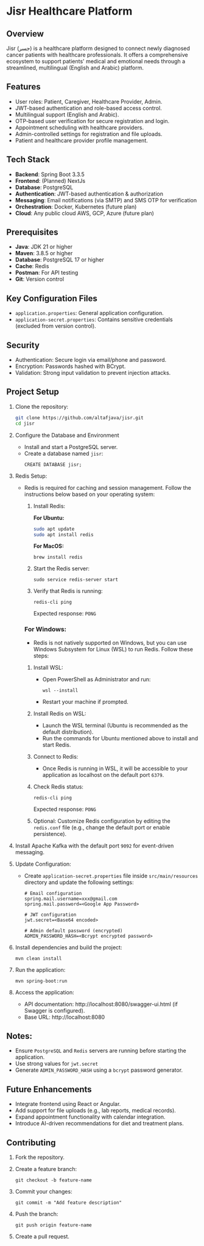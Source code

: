 # Jisr Healthcare Platform

## Overview

Jisr (جسر) is a healthcare platform designed to connect newly diagnosed cancer patients with healthcare professionals. It offers a comprehensive ecosystem to support patients' medical and emotional needs through a streamlined, multilingual (English and Arabic) platform.

## Features

- User roles: Patient, Caregiver, Healthcare Provider, Admin.
- JWT-based authentication and role-based access control.
- Multilingual support (English and Arabic).
- OTP-based user verification for secure registration and login.
- Appointment scheduling with healthcare providers.
- Admin-controlled settings for registration and file uploads.
- Patient and healthcare provider profile management.

## Tech Stack

- **Backend**: Spring Boot 3.3.5
- **Frontend**: (Planned) NextJs
- **Database**: PostgreSQL
- **Authentication**: JWT-based authentication & authorization
- **Messaging**: Email notifications (via SMTP) and SMS OTP for verification
- **Orchestration**: Docker, Kubernetes (future plan)
- **Cloud**: Any public cloud AWS, GCP, Azure (future plan)

## Prerequisites

- **Java**: JDK 21 or higher
- **Maven**: 3.8.5 or higher
- **Database**: PostgreSQL 17 or higher
- **Cache**: Redis
- **Postman**: For API testing
- **Git**: Version control

## Key Configuration Files

- `application.properties`: General application configuration.
- `application-secret.properties`: Contains sensitive credentials (excluded from version control).

## Security

- Authentication: Secure login via email/phone and password.
- Encryption: Passwords hashed with BCrypt.
- Validation: Strong input validation to prevent injection attacks.

## Project Setup

1. Clone the repository:
   ```bash
   git clone https://github.com/altafjava/jisr.git
   cd jisr
   ```
2. Configure the Database and Environment
   - Install and start a PostgreSQL server.
   - Create a database named `jisr`:
     ```
     CREATE DATABASE jisr;
     ```
3. Redis Setup:

   - Redis is required for caching and session management. Follow the instructions below based on your operating system:

     1. Install Redis:

        **For Ubuntu:**

        ```bash
        sudo apt update
        sudo apt install redis
        ```

        **For MacOS:**

        ```
        brew install redis
        ```

     2. Start the Redis server:
        ```
        sudo service redis-server start
        ```
     3. Verify that Redis is running:
        ```
        redis-cli ping
        ```
        Expected response: `PONG`

     ### For Windows:

     - Redis is not natively supported on Windows, but you can use Windows Subsystem for Linux (WSL) to run Redis. Follow these steps:

     1. Install WSL:
        - Open PowerShell as Administrator and run:
          ```
          wsl --install
          ```
        - Restart your machine if prompted.
     2. Install Redis on WSL:
        - Launch the WSL terminal (Ubuntu is recommended as the default distribution).
        - Run the commands for Ubuntu mentioned above to install and start Redis.
     3. Connect to Redis:

        - Once Redis is running in WSL, it will be accessible to your application as localhost on the default port `6379`.

     4. Check Redis status:

        ```
        redis-cli ping
        ```

        Expected response: `PONG`

     5. Optional: Customize Redis configuration by editing the `redis.conf` file (e.g., change the default port or enable persistence).

4. Install Apache Kafka with the default port `9092` for event-driven messaging.

5. Update Configuration:

   - Create `application-secret.properties` file inside `src/main/resources` directory and update the following settings:

     ```
     # Email configuration
     spring.mail.username=xxx@gmail.com
     spring.mail.password=<Google App Password>

     # JWT configuration
     jwt.secret=<Base64 encoded>

     # Admin default password (encrypted)
     ADMIN_PASSWORD_HASH=<Bcrypt encrypted password>
     ```

6. Install dependencies and build the project:
   ```
   mvn clean install
   ```
7. Run the application:
   ```
   mvn spring-boot:run
   ```
8. Access the application:
   - API documentation: http://localhost:8080/swagger-ui.html (if Swagger is configured).
   - Base URL: http://localhost:8080

## Notes:

- Ensure `PostgreSQL` and `Redis` servers are running before starting the application.
- Use strong values for `jwt.secret`
- Generate `ADMIN_PASSWORD_HASH` using a `bcrypt` password generator.

## Future Enhancements

- Integrate frontend using React or Angular.
- Add support for file uploads (e.g., lab reports, medical records).
- Expand appointment functionality with calendar integration.
- Introduce AI-driven recommendations for diet and treatment plans.

## Contributing

1.  Fork the repository.
2.  Create a feature branch:

    ```
    git checkout -b feature-name
    ```

3.  Commit your changes:

    ```
    git commit -m "Add feature description"
    ```

4.  Push the branch:

    ```
    git push origin feature-name
    ```

5.  Create a pull request.
